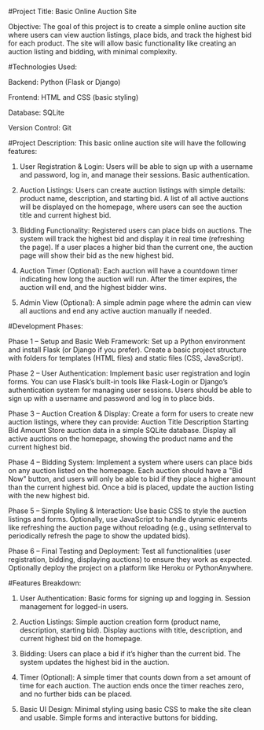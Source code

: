 #Project Title: Basic Online Auction Site

Objective:
The goal of this project is to create a simple online auction site where users can view auction listings, place bids, and track the highest bid for each product. The site will allow basic functionality like creating an auction listing and bidding, with minimal complexity.

#Technologies Used:

Backend: Python (Flask or Django)

Frontend: HTML and CSS (basic styling)

Database: SQLite 

Version Control: Git 

#Project Description:
This basic online auction site will have the following features:

1. User Registration & Login:
Users will be able to sign up with a username and password, log in, and manage their sessions.
Basic authentication.
 
2. Auction Listings:
Users can create auction listings with simple details: product name, description, and starting bid.
A list of all active auctions will be displayed on the homepage, where users can see the auction title and current highest bid.

3. Bidding Functionality:
Registered users can place bids on auctions. The system will track the highest bid and display it in real time (refreshing the page).
If a user places a higher bid than the current one, the auction page will show their bid as the new highest bid.

4. Auction Timer (Optional):
Each auction will have a countdown timer indicating how long the auction will run. After the timer expires, the auction will end, and the highest bidder wins.

5. Admin View (Optional):
A simple admin page where the admin can view all auctions and end any active auction manually if needed.

#Development Phases:

Phase 1 – Setup and Basic Web Framework:
Set up a Python environment and install Flask (or Django if you prefer).
Create a basic project structure with folders for templates (HTML files) and static files (CSS, JavaScript).

Phase 2 – User Authentication:
Implement basic user registration and login forms. You can use Flask’s built-in tools like Flask-Login or Django’s authentication system for managing user sessions.
Users should be able to sign up with a username and password and log in to place bids.

Phase 3 – Auction Creation & Display:
Create a form for users to create new auction listings, where they can provide:
Auction Title
Description
Starting Bid Amount
Store auction data in a simple SQLite database.
Display all active auctions on the homepage, showing the product name and the current highest bid.

Phase 4 – Bidding System:
Implement a system where users can place bids on any auction listed on the homepage.
Each auction should have a "Bid Now" button, and users will only be able to bid if they place a higher amount than the current highest bid.
Once a bid is placed, update the auction listing with the new highest bid.

Phase 5 – Simple Styling & Interaction:
Use basic CSS to style the auction listings and forms.
Optionally, use JavaScript to handle dynamic elements like refreshing the auction page without reloading (e.g., using setInterval to periodically refresh the page to show the updated bids).

Phase 6 – Final Testing and Deployment:
Test all functionalities (user registration, bidding, displaying auctions) to ensure they work as expected.
Optionally deploy the project on a platform like Heroku or PythonAnywhere.

#Features Breakdown:

1. User Authentication:
Basic forms for signing up and logging in.
Session management for logged-in users.

2. Auction Listings:
Simple auction creation form (product name, description, starting bid).
Display auctions with title, description, and current highest bid on the homepage.

3. Bidding:
Users can place a bid if it’s higher than the current bid.
The system updates the highest bid in the auction.

4. Timer (Optional):
A simple timer that counts down from a set amount of time for each auction.
The auction ends once the timer reaches zero, and no further bids can be placed.

5. Basic UI Design:
Minimal styling using basic CSS to make the site clean and usable.
Simple forms and interactive buttons for bidding.
